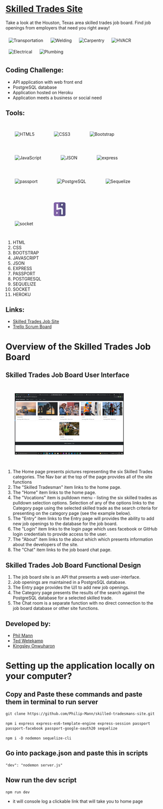 # [Skilled Trades Site](https://aqueous-citadel-90211.herokuapp.com/)

Take a look at the Houston, Texas area skilled trades job board.  Find job openings from employers that need you right away!

<div align="left">
  <img style="margin: 10px" src="https://images.unsplash.com/photo-1591768793355-74d04bb6608f?ixid=MnwxMjA3fDB8MHxwaG90by1wYWdlfHx8fGVufDB8fHx8&ixlib=rb-1.2.1&auto=format&fit=crop&w=2552&q=80" alt="Transportation" height="45" />
  <img style="margin: 10px" src="https://images.unsplash.com/photo-1507497642206-b5c42198f2df?ixid=MnwxMjA3fDB8MHxwaG90by1wYWdlfHx8fGVufDB8fHx8&ixlib=rb-1.2.1&auto=format&fit=crop&w=2553&q=80" alt="Welding" height="45" />
  <img style="margin: 10px" src="https://images.unsplash.com/photo-1596496181961-4326beb30551?ixlib=rb-1.2.1&ixid=MnwxMjA3fDB8MHxwaG90by1wYWdlfHx8fGVufDB8fHx8&auto=format&fit=crop&w=2550&q=80" alt="Carpentry" height="45" />
  <img style="margin: 10px" src="https://skillpointe.com/sites/default/files/2021-02/HVAC_Technician.jpg" alt="HVACR" height="45" />
  <img style="margin: 10px" src="https://images.unsplash.com/photo-1555963966-b7ae5404b6ed?ixid=MnwxMjA3fDB8MHxwaG90by1wYWdlfHx8fGVufDB8fHx8&ixlib=rb-1.2.1&auto=format&fit=crop&w=2550&q=80" alt="Electrical" height="45" />
  <img style="margin: 10px" src="https://www.neyerplumbing.com/blog/wp-content/uploads/2020/02/KenNeyer-1024x683.jpg" alt="Plumbing" height="45" />
</div>

## Coding Challenge:
- API application with web front end
- PostgreSQL database
- Application hosted on Heroku
- Application meets a business or social need

## Tools:
<div align="left">
  <img style="margin: 30px" src="https://profilinator.rishav.dev/skills-assets/html5-original-wordmark.svg" alt="HTML5" height="45" />
  <img style="margin: 30px" src="https://profilinator.rishav.dev/skills-assets/css3-original-wordmark.svg" alt="CSS3" height="45" />
  <img style="margin: 30px" src="https://profilinator.rishav.dev/skills-assets/bootstrap-plain.svg" alt="Bootstrap" height="50" />
  <img style="margin: 30px" src="https://profilinator.rishav.dev/skills-assets/javascript-original.svg" alt="JavaScript" height="45" />
  <img style="margin: 30px" src="https://upload.wikimedia.org/wikipedia/commons/c/c9/JSON_vector_logo.svg" alt="JSON" height="45" />
  <img style="margin: 30px" src="https://profilinator.rishav.dev/skills-assets/express-original-wordmark.svg" alt="express" height="45" />
  <img style="margin: 30px" src="https://ucarecdn.com/8f3cac0e-b146-4f0f-878c-680a6671d804/" alt="passport" height="45" />
  <img style="margin: 30px" src="https://profilinator.rishav.dev/skills-assets/postgresql-original-wordmark.svg" alt="PostgreSQL" height="45" />
  <img style="margin: 30px" src="https://process.filestackapi.com/cache=expiry:max/resize=width:700/YO2eS6E7QmwNbjzGrNZz" alt="Sequelize" height="45" />
  <img style="margin: 30px" src="https://upload.wikimedia.org/wikipedia/commons/thumb/9/96/Socket-io.svg/1024px-Socket-io.svg.png" alt="socket" height="45" />
  <img style="margin: 30px" src="assets/heroku.png" alt="heroku" height="45" />
  </div> 

1. HTML
1. CSS
1. BOOTSTRAP
1. JAVASCRIPT
1. JSON
1. EXPRESS
1. PASSPORT
1. POSTGRESQL
1. SEQUELIZE
1. SOCKET
1. HEROKU

## Links:
  - [Skilled Trades Job Site](https://aqueous-citadel-90211.herokuapp.com/)
  - [Trello Scrum Board](https://trello.com/b/S5xxbYY1/skilledtradesman)

# Overview of the Skilled Trades Job Board
## Skilled Trades Job Board User Interface
 <img style="margin: 30px" src="assets/sktjb-main.png" alt="heroku" height="200" />
 
  1. The Home page presents pictures representing the six Skilled Trades categories.  The Nav bar at the top of the page provides all of the site functions
  1. The "Skilled Tradesman" item links to the home page.
  1. The "Home" item links to the home page.
  1. The "Vocations" item is pulldown menu - listing the six skilled trades as pulldown selection options.  Selection of any of the options links to the Category page using the selected skilled trade as the search criteria for presenting on the category page (see the example below).
  1. The "Entry" item links to the Entry page will provides the ability to add new job openings to the database for the job board.
  1. The "Login" item links to the login page which uses facebook or GitHub login credentials to provide access to the user.
  1. The "About" item links to the about which which presents information about the developers of the site.
  1. The "Chat" item links to the job board chat page.

## Skilled Trades Job Board Functional Design
  1. The job board site is an API that presents a web user-interface.  
  1. Job openings are maintained in a PostgreSQL database.  
  1. The Entry page provides the U/I to add new job openings.  
  1. The Category page presents the results of the search against the PostgreSQL database for a selected skilled trade.
  1. The Chat room is a separate function with no direct connection to the job board database or other site functions.

## Developed by:

- [Phil Mann](https://www.linkedin.com/in/philip-mann-b7989b173/)
- [Ted Wetekamp](https://www.linkedin.com/in/ted-wetekamp-a6a2281/)
- [Kingsley Onwuharon](https://github.com/kingsonwu)


# Setting up the application locally on your computer?
## Copy and Paste these commands and paste them in terminal to run server
    git clone https://github.com/Philip-Mann/skilled-tradesmans-site.git

    npm i express express-es6-template-engine express-session passport passport-facebook passport-google-oauth20 sequelize
    
    npm i -D nodemon sequelize-cli
## Go into package.json and paste this in scripts
    "dev": "nodemon server.js"
## Now run the dev script
    npm run dev
- it will console log a clickable link that will take you to home page
